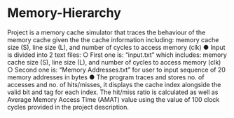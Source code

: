 # Memory-Hierarchy

Project is a memory cache simulator that traces the behaviour of the memory cache given
the the cache information including: memory cache size (S), line size (L), and number of
cycles to access memory (clk)
● Input is divided into 2 text files:
○ First one is: “input.txt” which includes: memory cache size (S), line size (L), and
number of cycles to access memory (clk)
○ Second one is: “Memory Addresses.txt” for user to input sequence of 20 memory
addresses in bytes
● The program traces and stores no. of accesses and no. of hits/misses, it displays the cache
index alongside the valid bit and tag for each index. The hit/miss ratio is calculated as
well as Average Memory Access Time (AMAT) value using the value of 100 clock cycles
provided in the project description.
